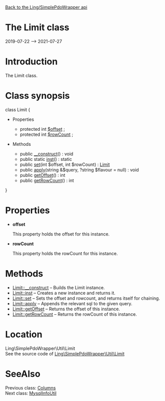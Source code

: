 [Back to the Ling/SimplePdoWrapper api](https://github.com/lingtalfi/SimplePdoWrapper/blob/master/doc/api/Ling/SimplePdoWrapper.md)



The Limit class
================
2019-07-22 --> 2021-07-27






Introduction
============

The Limit class.



Class synopsis
==============


class <span class="pl-k">Limit</span>  {

- Properties
    - protected int [$offset](#property-offset) ;
    - protected int [$rowCount](#property-rowCount) ;

- Methods
    - public [__construct](https://github.com/lingtalfi/SimplePdoWrapper/blob/master/doc/api/Ling/SimplePdoWrapper/Util/Limit/__construct.md)() : void
    - public static [inst](https://github.com/lingtalfi/SimplePdoWrapper/blob/master/doc/api/Ling/SimplePdoWrapper/Util/Limit/inst.md)() : static
    - public [set](https://github.com/lingtalfi/SimplePdoWrapper/blob/master/doc/api/Ling/SimplePdoWrapper/Util/Limit/set.md)(int $offset, int $rowCount) : [Limit](https://github.com/lingtalfi/SimplePdoWrapper/blob/master/doc/api/Ling/SimplePdoWrapper/Util/Limit.md)
    - public [apply](https://github.com/lingtalfi/SimplePdoWrapper/blob/master/doc/api/Ling/SimplePdoWrapper/Util/Limit/apply.md)(string &$query, ?string $flavour = null) : void
    - public [getOffset](https://github.com/lingtalfi/SimplePdoWrapper/blob/master/doc/api/Ling/SimplePdoWrapper/Util/Limit/getOffset.md)() : int
    - public [getRowCount](https://github.com/lingtalfi/SimplePdoWrapper/blob/master/doc/api/Ling/SimplePdoWrapper/Util/Limit/getRowCount.md)() : int

}




Properties
=============

- <span id="property-offset"><b>offset</b></span>

    This property holds the offset for this instance.
    
    

- <span id="property-rowCount"><b>rowCount</b></span>

    This property holds the rowCount for this instance.
    
    



Methods
==============

- [Limit::__construct](https://github.com/lingtalfi/SimplePdoWrapper/blob/master/doc/api/Ling/SimplePdoWrapper/Util/Limit/__construct.md) &ndash; Builds the Limit instance.
- [Limit::inst](https://github.com/lingtalfi/SimplePdoWrapper/blob/master/doc/api/Ling/SimplePdoWrapper/Util/Limit/inst.md) &ndash; Creates a new instance and returns it.
- [Limit::set](https://github.com/lingtalfi/SimplePdoWrapper/blob/master/doc/api/Ling/SimplePdoWrapper/Util/Limit/set.md) &ndash; Sets the offset and rowcount, and returns itself for chaining.
- [Limit::apply](https://github.com/lingtalfi/SimplePdoWrapper/blob/master/doc/api/Ling/SimplePdoWrapper/Util/Limit/apply.md) &ndash; Appends the relevant sql to the given query.
- [Limit::getOffset](https://github.com/lingtalfi/SimplePdoWrapper/blob/master/doc/api/Ling/SimplePdoWrapper/Util/Limit/getOffset.md) &ndash; Returns the offset of this instance.
- [Limit::getRowCount](https://github.com/lingtalfi/SimplePdoWrapper/blob/master/doc/api/Ling/SimplePdoWrapper/Util/Limit/getRowCount.md) &ndash; Returns the rowCount of this instance.





Location
=============
Ling\SimplePdoWrapper\Util\Limit<br>
See the source code of [Ling\SimplePdoWrapper\Util\Limit](https://github.com/lingtalfi/SimplePdoWrapper/blob/master/Util/Limit.php)



SeeAlso
==============
Previous class: [Columns](https://github.com/lingtalfi/SimplePdoWrapper/blob/master/doc/api/Ling/SimplePdoWrapper/Util/Columns.md)<br>Next class: [MysqlInfoUtil](https://github.com/lingtalfi/SimplePdoWrapper/blob/master/doc/api/Ling/SimplePdoWrapper/Util/MysqlInfoUtil.md)<br>

